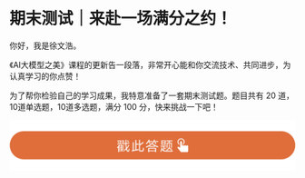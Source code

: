 # 期末测试｜来赴一场满分之约！
你好，我是徐文浩。

《AI大模型之美》课程的更新告一段落，非常开心能和你交流技术、共同进步，为认真学习的你点赞！

为了帮你检验自己的学习成果，我特意准备了一套期末测试题。题目共有 20 道，10道单选题，10道多选题，满分 100 分，快来挑战一下吧！

[![](images/658216/28d1be62669b4f3cc01c36466bf811a4.png)](http://time.geekbang.org/quiz/intro?act_id=5823&exam_id=12805)